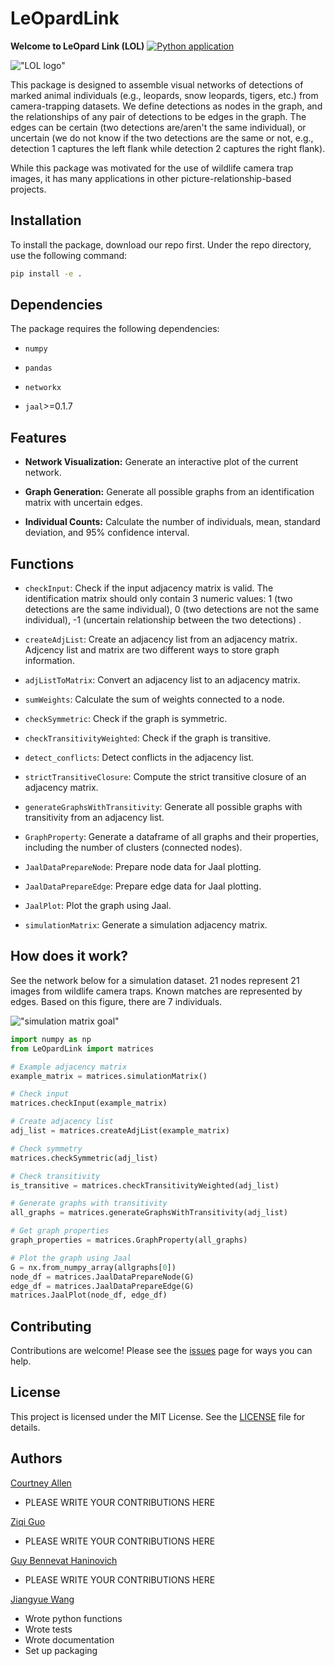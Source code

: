 # LeOpardLink

**Welcome to LeOpard Link (LOL)**
[![Python application](https://github.com/guoziqi1275/LeOpardLink/actions/workflows/python-app.yml/badge.svg?branch=main)](https://github.com/guoziqi1275/LeOpardLink/actions/workflows/python-app.yml)

!["LOL logo"](./images/design/LOL-logo-color.png)

This package is designed to assemble visual networks of detections of marked animal individuals (e.g., leopards, snow leopards, tigers, etc.) from camera-trapping datasets. We define detections as nodes in the graph, and the relationships of any pair of detections to be edges in the graph. The edges can be certain (two detections are/aren't the same individual), or uncertain (we do not know if the two detections are the same or not, e.g., detection 1 captures the left flank while detection 2 captures the right flank).

While this package was motivated for the use of wildlife camera trap images, it has many applications in other picture-relationship-based projects.

## Installation

To install the package, download our repo first. Under the repo directory, use the following command:

```sh
pip install -e .
```
## Dependencies
The package requires the following dependencies:

- `numpy`

- `pandas`

- `networkx`

- `jaal`>=0.1.7

## Features
- **Network Visualization:** Generate an interactive plot of the current network.

- **Graph Generation:** Generate all possible graphs from an identification matrix with uncertain edges.

- **Individual Counts:** Calculate the number of individuals, mean, standard deviation, and 95% confidence interval.

## Functions

- `checkInput`: Check if the input adjacency matrix is valid. The identification matrix should only contain 3 numeric values: 1 (two detections are the same individual), 0 (two detections are not the same individual), -1 (uncertain relationship between the two detections) .

- `createAdjList`: Create an adjacency list from an adjacency matrix. Adjcency list and matrix are two different ways to store graph information.

- `adjListToMatrix`: Convert an adjacency list to an adjacency matrix.

- `sumWeights`: Calculate the sum of weights connected to a node.

- `checkSymmetric`:  Check if the graph is symmetric.

- `checkTransitivityWeighted`: Check if the graph is transitive.

- `detect_conflicts`: Detect conflicts in the adjacency list.

- `strictTransitiveClosure`: Compute the strict transitive closure of an adjacency matrix.

- `generateGraphsWithTransitivity`: Generate all possible graphs with transitivity from an adjacency list.

- `GraphProperty`: Generate a dataframe of all graphs and their properties, including the number of clusters (connected nodes).

- `JaalDataPrepareNode`: Prepare node data for Jaal plotting.

- `JaalDataPrepareEdge`: Prepare edge data for Jaal plotting.

- `JaalPlot`: Plot the graph using Jaal.

- `simulationMatrix`: Generate a simulation adjacency matrix.

## How does it work?

See the network below for a simulation dataset. 21 nodes represent 21 images from wildlife camera traps. Known matches are represented by edges. 
Based on this figure, there are 7 individuals.

!["simulation matrix goal"](./images/cse-583-project-simulation-matrix-drawing-1.jpg)

```python
import numpy as np
from LeOpardLink import matrices

# Example adjacency matrix
example_matrix = matrices.simulationMatrix()

# Check input
matrices.checkInput(example_matrix)

# Create adjacency list
adj_list = matrices.createAdjList(example_matrix)

# Check symmetry
matrices.checkSymmetric(adj_list)

# Check transitivity
is_transitive = matrices.checkTransitivityWeighted(adj_list)

# Generate graphs with transitivity
all_graphs = matrices.generateGraphsWithTransitivity(adj_list)

# Get graph properties
graph_properties = matrices.GraphProperty(all_graphs)

# Plot the graph using Jaal
G = nx.from_numpy_array(allgraphs[0])
node_df = matrices.JaalDataPrepareNode(G)
edge_df = matrices.JaalDataPrepareEdge(G)
matrices.JaalPlot(node_df, edge_df)
```

## Contributing
Contributions are welcome! Please see the [issues](https://github.com/guoziqi1275/LeOpardLink/issues) page for ways you can help.

## License
This project is licensed under the MIT License. See the [LICENSE](LICENSE) file for details.

## Authors

[Courtney Allen](ckallen@uw.edu)

- PLEASE WRITE YOUR CONTRIBUTIONS HERE

[Ziqi Guo](guoziqi@uw.edu)

- PLEASE WRITE YOUR CONTRIBUTIONS HERE

[Guy Bennevat Haninovich](guybh@uw.edu)

- PLEASE WRITE YOUR CONTRIBUTIONS HERE

[Jiangyue Wang](jyuewang@uw.edu)

- Wrote python functions
- Wrote tests
- Wrote documentation
- Set up packaging